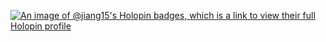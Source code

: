 [![An image of @jiang15's Holopin badges, which is a link to view their full Holopin profile](https://holopin.me/jiang15)](https://holopin.io/@jiang15)
<!--
**Jiang15/Jiang15** is a ✨ _special_ ✨ repository because its `README.md` (this file) appears on your GitHub profile.
### Hi there 👋
Here are some ideas to get you started:

- 🔭 I’m currently working on ...
- 🌱 I’m currently learning ...
- 👯 I’m looking to collaborate on ...
- 🤔 I’m looking for help with ...
- 💬 Ask me about ...
- 📫 How to reach me: ...
- 😄 Pronouns: ...
- ⚡ Fun fact: ...
-->
